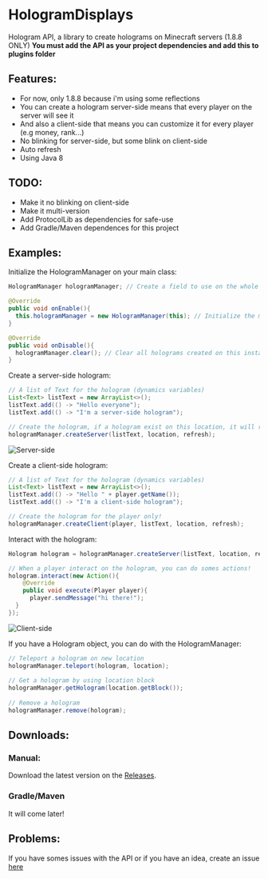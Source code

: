 # HologramDisplays

Hologram API, a library to create holograms on Minecraft servers (1.8.8 ONLY)
**You must add the API as your project dependencies and add this to plugins folder**

## Features:
  - For now, only 1.8.8 because i'm using some reflections
  - You can create a hologram server-side means that every player on the server will see it
  - And also a client-side that means you can customize it for every player (e.g money, rank...)
  - No blinking for server-side, but some blink on client-side
  - Auto refresh
  - Using Java 8

## TODO:
  - Make it no blinking on client-side
  - Make it multi-version
  - Add ProtocolLib as dependencies for safe-use
  - Add Gradle/Maven dependences for this project

## Examples:

Initialize the HologramManager on your main class:
```java
HologramManager hologramManager; // Create a field to use on the whole project

@Override
public void onEnable(){
  this.hologramManager = new HologramManager(this); // Initialize the manager
}

@Override
public void onDisable(){
  hologramManager.clear(); // Clear all holograms created on this instance
}
```

Create a server-side hologram:
```java
// A list of Text for the hologram (dynamics variables)
List<Text> listText = new ArrayList<>();
listText.add(() -> "Hello everyone");
listText.add(() -> "I'm a server-side hologram");

// Create the hologram, if a hologram exist on this location, it will return the hologram on location
hologramManager.createServer(listText, location, refresh);
```

![Server-side](https://user-images.githubusercontent.com/28607056/72219392-ea693380-3545-11ea-9206-7c31e8ad8e4b.png)

Create a client-side hologram:
```java
// A list of Text for the hologram (dynamics variables)
List<Text> listText = new ArrayList<>();
listText.add(() -> "Hello " + player.getName());
listText.add(() -> "I'm a client-side hologram");

// Create the hologram for the player only!
hologramManager.createClient(player, listText, location, refresh);
```

Interact with the hologram:
```java
Hologram hologram = hologramManager.createServer(listText, location, refresh);

// When a player interact on the hologram, you can do somes actions!
hologram.interact(new Action(){
    @Override
    public void execute(Player player){
      player.sendMessage("hi there!");
  }
});
```

![Client-side](https://user-images.githubusercontent.com/28607056/72219393-ee955100-3545-11ea-8931-c1298c98dec8.png)

If you have a Hologram object, you can do with the HologramManager:
```java
// Teleport a hologram on new location
hologramManager.teleport(hologram, location);
        
// Get a hologram by using location block
hologramManager.getHologram(location.getBlock());
        
// Remove a hologram
hologramManager.remove(hologram);
```

## Downloads:

  ### Manual:
  Download the latest version on the [Releases](https://github.com/Watch54/HologramDisplays/releases).
  
  ### Gradle/Maven
  It will come later!

## Problems:
If you have somes issues with the API or if you have an idea, create an issue [here](https://github.com/Watch54/HologramDisplays/issues)
